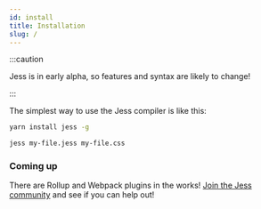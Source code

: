 ```yaml
---
id: install
title: Installation
slug: /
---
```


:::caution

Jess is in early alpha, so features and syntax are likely to change!

:::


The simplest way to use the Jess compiler is like this:
```bash
yarn install jess -g
```
```bash
jess my-file.jess my-file.css
```

### Coming up

There are Rollup and Webpack plugins in the works! [Join the Jess community](https://gitter.im/jesscss/community) and see if you can help out!